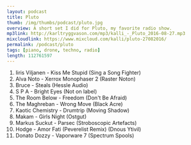 ```yaml
---
layout: podcast
title: Pluto
thumb: /img/thumbs/podcast/pluto.jpg
overview: A short set I did for Pluto, my favorite radio show.
mp3link: http://karltryggvason.com/mp3/kalli_-_Pluto_2016-08-27.mp3
mixcloudlink: https://www.mixcloud.com/kalli/pluto-27082016/
permalink: /podcast/pluto
tags: [piano, drone, techno, radio]
length: 112761597
---
```


1. Iiris Viljanen - Kiss Me Stupid (Sing a Song Fighter)
2. Alva Noto - Xerrox Monophaser 2 (Raster Noton)
3. Bruce - Steals (Hessle Audio)
4. S P A - Bright Eyes (Not on label)
5. The Room Below ‎- Freedom (Don't Be Afraid)
6. The Maghreban - Wrong Move (Black Acre)
7. Kaotic Chemistry - Drumtrip (Moving Shadow)
8. Makam - Girls Night (Ostgut)
9. Markus Suckut - Parsec (Stroboscopic Artefacts)
10. Hodge - Amor Fati (Peverelist Remix) (Dnous Ytivil)
11. Donato Dozzy - Vaporware 7 (Spectrum Spools)